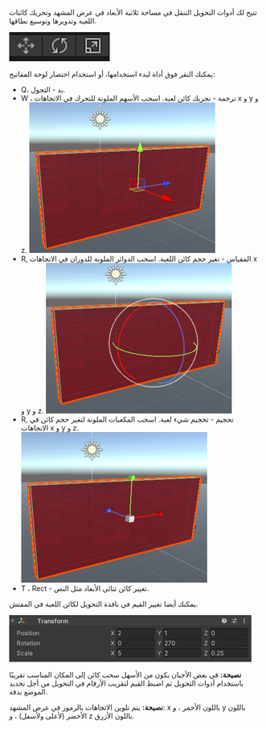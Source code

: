 تتيح لك أدوات التحويل التنقل في مساحة ثلاثية الأبعاد في عرض المشهد وتحريك كائنات اللعبة وتدويرها وتوسيع نطاقها.

![أيقونات أداة النقل والتدوير والقياس.](images/transform-tools.png)

يمكنك النقر فوق أداة لبدء استخدامها، أو استخدام اختصار لوحة المفاتيح:

+ Q، يد - التجول.
+ W ، ترجمة - تحريك كائن لعبة. اسحب الأسهم الملونة للتحرك في الاتجاهات x و y و z. ![The Scene view showing 'Move' coloured arrow handles on a wall GameObject.](images/transform-move.png)
+ R, المقياس - تغير حجم كائن اللعبة. اسحب الدوائر الملونة للدوران في الاتجاهات x و y و z. ![The Scene view showing 'Rotate' coloured circles on a wall GameObject.](images/transform-rotate.png)
+ R, تحجيم - تحجيم شيء لعبة. اسحب المكعبات الملونة لتغير حجم كائن في الاتجاهات x و y و z. ![The Scene view showing 'Resize' coloured cube handles on a wall GameObject.](images/transform-scale.png)
+ T ، Rect - تغيير كائن ثنائي الأبعاد مثل النص.

يمكنك أيضا تغيير القيم في نافذة التحويل لكائن اللعبة في المفتش.

![يُظهر مكون التحويل في نافذة المفتش خصائص X و Y و Z للموضع والدوران والمقياس.](images/transform-component.png)

**نصيحة:** في بعض الأحيان يكون من الأسهل سحب كائن إلى المكان المناسب تقريبًا باستخدام أدوات التحويل ثم اضبط القيم لتقريب الأرقام في التحويل من أجل تحديد الموضع بدقة.

**نصيحة:** يتم تلوين الاتجاهات بالرموز في عرض المشهد: x باللون الأحمر ، و y باللون الأخضر (لأعلى ولأسفل) ، و z باللون الأزرق. 
